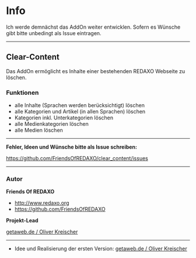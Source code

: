 # Info

Ich werde demnächst das AddOn weiter entwicklen. Sofern es Wünsche gibt bitte unbedingt als Issue eintragen.

---

## Clear-Content 

Das AddOn ermöglicht es Inhalte einer bestehenden REDAXO Webseite zu löschen.

### Funktionen 
- alle Inhalte (Sprachen werden berücksichtigt) löschen
- alle Kategorien und Artikel (in allen Sprachen) löschen
- Kategorien inkl. Unterkategorien löschen
- alle Medienkategorien löschen
- alle Medien löschen


---

**Fehler, Ideen und Wünsche bitte als Issue schreiben:** 

https://github.com/FriendsOfREDAXO/clear_content/issues

---

### Autor

**Friends Of REDAXO**

* http://www.redaxo.org
* https://github.com/FriendsOfREDAXO

**Projekt-Lead**

[getaweb.de / Oliver Kreischer](https://getaweb.de)




---

* Idee und Realisierung der ersten Version: [getaweb.de / Oliver Kreischer](http://getaweb.de)

